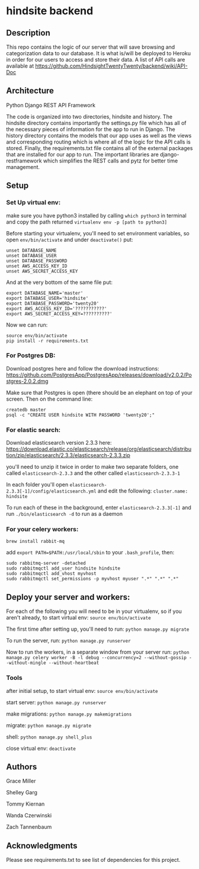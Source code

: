 # hindsite backend

## Description

This repo contains the logic of our server that will save browsing and categorization data to our database. It is what is/will be deployed to Heroku in order for our users to access and store their data. A list of API calls are available at https://github.com/HindsightTwentyTwenty/backend/wiki/API-Doc

## Architecture

Python Django REST API Framework

The code is organized into two directories, hindsite and history. The hindsite directory contains importantly
the settings.py file which has all of the necessary pieces of information for the app to run in Django. The history
directory contains the models that our app uses as well as the views and corresponding routing which is where
all of the logic for the API calls is stored. Finally, the requirements.txt file contains all of the external
packages that are installed for our app to run. The important libraries are django-restframework which simplifies
the REST calls and pytz for better time management.

## Setup


### Set Up virtual env: 
make sure you have python3 installed by calling `which python3` in terminal and copy the path returned
`virtualenv env -p [path to python3]`

Before starting your virtualenv, you'll need to set environment variables, so open `env/bin/activate` and under `deactivate()` put:
```
unset DATABASE_NAME
unset DATABASE_USER
unset DATABASE_PASSWORD
unset AWS_ACCESS_KEY_ID
unset AWS_SECRET_ACCESS_KEY
```

And at the very bottom of the same file put:
```
export DATABASE_NAME='master'
export DATABASE_USER='hindsite'
export DATABASE_PASSWORD='twenty20'
export AWS_ACCESS_KEY_ID='???????????'
export AWS_SECRET_ACCESS_KEY=??????????'
```

Now we can run:

```
source env/bin/activate
pip install -r requirements.txt
```

### For Postgres DB:

Download postgres here and follow the download instructions: https://github.com/PostgresApp/PostgresApp/releases/download/v2.0.2/Postgres-2.0.2.dmg

Make sure that Postgres is open (there should be an elephant on top of your screen. Then on the command line:
```
createdb master
psql -c "CREATE USER hindsite WITH PASSWORD 'twenty20';"
```

### For elastic search:
Download elasticsearch version 2.3.3 here: https://download.elastic.co/elasticsearch/release/org/elasticsearch/distribution/zip/elasticsearch/2.3.3/elasticsearch-2.3.3.zip

you'll need to unzip it twice in order to make two separate folders, one called `elasticsearch-2.3.3` and the other called `elasticsearch-2.3.3-1`

In each folder you'll open `elasticsearch-2.3.3[-1]/config/elasticsearch.yml` and edit the following:
`cluster.name: hindsite`

To run each of these in the background, enter `elasticsearch-2.3.3[-1]` and run `./bin/elasticsearch -d` to run as a daemon


### For your celery workers:
```
brew install rabbit-mq
```
add `export PATH=$PATH:/usr/local/sbin` to your `.bash_profile`, then:

```
sudo rabbitmq-server -detached
sudo rabbitmqctl add_user hindsite hindsite
sudo rabbitmqctl add_vhost myvhost
sudo rabbitmqctl set_permissions -p myvhost myuser ".*" ".*" ".*"
```

## Deploy your server and workers:
For each of the following you will need to be in your virtualenv, so if you aren't already, to start virtual env: 
`source env/bin/activate`

The first time after setting up, you'll need to run:
`python manage.py migrate`

To run the server, run:
`python manage.py runserver`

Now to run the workers, in a separate window from your server run:
`python manage.py celery worker -B -l debug --concurrency=2 --without-gossip --without-mingle --without-heartbeat`


### Tools

after initial setup, to start virtual env: `source env/bin/activate`

start server: `python manage.py runserver`

make migrations: `python manage.py makemigrations`

migrate: `python manage.py migrate`

shell: `python manage.py shell_plus`

close virtual env: `deactivate`

## Authors

Grace Miller

Shelley Garg

Tommy Kiernan

Wanda Czerwinski

Zach Tannenbaum

## Acknowledgments
Please see requirements.txt to see list of dependencies for this project.
